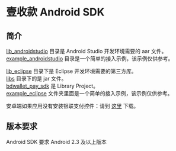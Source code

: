 壹收款 Android SDK
============

## 简介

[lib_androidstudio](/lib_androidstudio) 目录是 Android Studio 开发环境需要的 aar 文件。<br>
[example_androidstudio](/example_androidstudio) 目录是一个简单的接入示例，该示例仅供参考。<br>

[lib_eclipse](/lib_eclipse) 目录下是 Eclipse 开发环境需要的第三方库。<br>
[libs](/lib_eclipse/libs) 目录下的是 jar 文件。<br>
[bdwallet\_pay\_sdk](/lib_eclipse/bdwallet_pay_sdk) 是 Library Project。<br>
[example_eclipse](/example_eclipse) 文件夹里面是一个简单的接入示例，该示例仅供参考。<br>

安卓端如果应用没有安装银联支付控件：请到 [这里](http://mobile.unionpay.com/getclient?platform=android&type=securepayplugin) 下载。

## 版本要求
Android SDK 要求 Android 2.3 及以上版本
